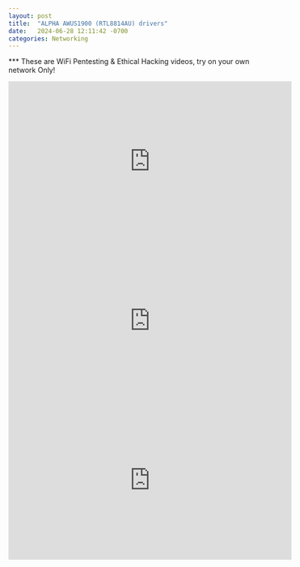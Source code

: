 ```yaml
---
layout: post
title:  "ALPHA AWUS1900 (RTL8814AU) drivers"
date:   2024-06-28 12:11:42 -0700
categories: Networking
---
```


*** These are WiFi Pentesting & Ethical Hacking videos, try on your own network Only!

<iframe width="560" height="315" src="https://www.youtube.com/embed/hjVndQQUxpY?si=2HnT588tqR-DYUiM" title="YouTube video player" frameborder="0" allow="accelerometer; autoplay; clipboard-write; encrypted-media; gyroscope; picture-in-picture; web-share" referrerpolicy="strict-origin-when-cross-origin" allowfullscreen></iframe>

<iframe width="560" height="315" src="https://www.youtube.com/embed/j5h4WwwUDKI?si=cs64fKbY9CuuV0kg" title="YouTube video player" frameborder="0" allow="accelerometer; autoplay; clipboard-write; encrypted-media; gyroscope; picture-in-picture; web-share" referrerpolicy="strict-origin-when-cross-origin" allowfullscreen></iframe>

<iframe width="560" height="315" src="https://www.youtube.com/embed/4rnrfbb1-Wg?si=nCaYwd99yFDxU3_6" title="YouTube video player" frameborder="0" allow="accelerometer; autoplay; clipboard-write; encrypted-media; gyroscope; picture-in-picture; web-share" referrerpolicy="strict-origin-when-cross-origin" allowfullscreen></iframe>
